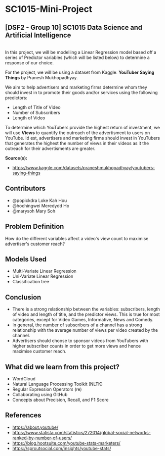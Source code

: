 # SC1015-Mini-Project

## [DSF2 - Group 10] SC1015 Data Science and Artificial Intelligence


<br> In this project, we will be modelling a Linear Regression model based off a series of Predictor variables (which will be listed below) to determine a response of our choice.

For the project, we will be using a dataset from Kaggle: **YouTuber Saying Things** by Pranesh Mukhopadhyay.

We aim to help advertisers and marketing firms determine whom they should invest in to promote their goods and/or services using the following predictors:

 - Length of Title of Video <br>
 - Number of Subscribers <br>
 - Length of Video <br>

To determine which YouTubers provide the highest return of investment, we will use **Views** to quantify the outreach of the advertisment to users on YouTube. Id est, advertisers and marketing firms should invest in YouTubers that generates the highest the number of views in their videos as it the outreach for their advertisments are greater.

**Source(s):**
- https://www.kaggle.com/datasets/praneshmukhopadhyay/youtubers-saying-things

## Contributors
- @popickdra Loke Kah Hou
- @hochingwei Meredydd Ho
- @marysoh Mary Soh


## Problem Definition
How do the different variables affect a video's view count to maximise advertiser's customer reach?


## Models Used
- Multi-Variate Linear Regression
- Uni-Variate Linear Regression
- Classification tree


## Conclusion
- There is a strong relationship between the variables: subscribers, length of video and length of title, and the predictor views. This is true for most categories, except for Video Games, Informative, News and Comedy.
- In general, the number of subscribers of a channel has a strong relationship with the average number of views per video created by the channel.
- Advertisers should choose to sponsor videos from YouTubers with higher subscriber counts in order to get more views and hence maximise customer reach.


## What did we learn from this project?

- WordCloud
- Natural Language Processing Toolkit (NLTK)
- Regular Expression Operators (re)
- Collaborating using GitHub
- Concepts about Precision, Recall, and F1 Score

## References
 - https://about.youtube/
 - https://www.statista.com/statistics/272014/global-social-networks-ranked-by-number-of-users/
 - https://blog.hootsuite.com/youtube-stats-marketers/
 - https://sproutsocial.com/insights/youtube-stats/
